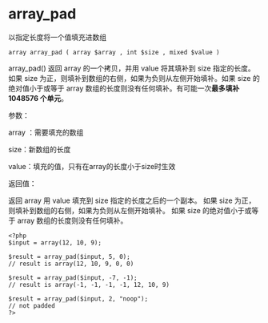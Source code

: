 # array\_pad

以指定长度将一个值填充进数组

```
array array_pad ( array $array , int $size , mixed $value )
```

array\_pad\(\) 返回 array 的一个拷贝，并用 value 将其填补到 size 指定的长度。如果 size 为正，则填补到数组的右侧，如果为负则从左侧开始填补。如果 size 的绝对值小于或等于 array 数组的长度则没有任何填补。有可能一次**最多填补 1048576 个单元**。

参数：

array ：需要填充的数组

size：新数组的长度

value：填充的值，只有在array的长度小于size时生效

返回值：

返回 array 用 value 填充到 size 指定的长度之后的一个副本。 如果 size 为正，则填补到数组的右侧，如果为负则从左侧开始填补。 如果 size 的绝对值小于或等于 array 数组的长度则没有任何填补。

```
<?php
$input = array(12, 10, 9);

$result = array_pad($input, 5, 0);
// result is array(12, 10, 9, 0, 0)

$result = array_pad($input, -7, -1);
// result is array(-1, -1, -1, -1, 12, 10, 9)

$result = array_pad($input, 2, "noop");
// not padded
?>
```



